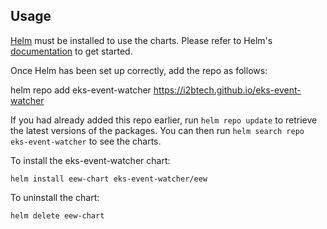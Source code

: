 ## Usage

[Helm](https://helm.sh) must be installed to use the charts.  Please refer to
Helm's [documentation](https://helm.sh/docs) to get started.

Once Helm has been set up correctly, add the repo as follows:

  helm repo add eks-event-watcher https://i2btech.github.io/eks-event-watcher

If you had already added this repo earlier, run `helm repo update` to retrieve
the latest versions of the packages.  You can then run `helm search repo
eks-event-watcher` to see the charts.

To install the eks-event-watcher chart:

    helm install eew-chart eks-event-watcher/eew

To uninstall the chart:

    helm delete eew-chart